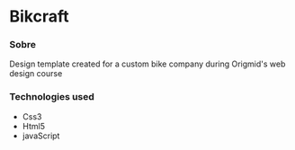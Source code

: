 <h1>Bikcraft</h1>


<h3>Sobre</h3>
<p>Design template created for a custom bike company during Origmid's web design course</p>



### Technologies used
+ Css3
+ Html5
+ javaScript
